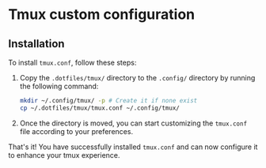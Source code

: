 # Tmux custom configuration

## Installation

To install `tmux.conf`, follow these steps:

1. Copy the `.dotfiles/tmux/` directory to the `.config/` directory by running the following command:

    ```bash
    mkdir ~/.config/tmux/ -p # Create it if none exist
    cp ~/.dotfiles/tmux/tmux.conf ~/.config/tmux/
    ```

2. Once the directory is moved, you can start customizing the `tmux.conf` file according to your preferences.

That's it! You have successfully installed `tmux.conf` and can now configure it to enhance your tmux experience.
